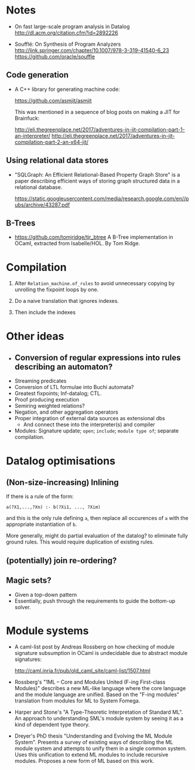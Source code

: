 # Notes


- On fast large-scale program analysis in Datalog
  http://dl.acm.org/citation.cfm?id=2892226

- Soufflé: On Synthesis of Program Analyzers
  http://link.springer.com/chapter/10.1007/978-3-319-41540-6_23
  https://github.com/oracle/souffle


## Code generation

- A C++ library for generating machine code:

    https://github.com/asmjit/asmjit

  This was mentioned in a sequence of blog posts on making a JIT for
  Brainfuck:

    http://eli.thegreenplace.net/2017/adventures-in-jit-compilation-part-1-an-interpreter/
    http://eli.thegreenplace.net/2017/adventures-in-jit-compilation-part-2-an-x64-jit/


## Using relational data stores

- "SQLGraph: An Efficient Relational-Based Property Graph Store" is a
  paper describing efficient ways of storing graph structured data in
  a relational database.

    https://static.googleusercontent.com/media/research.google.com/en//pubs/archive/43287.pdf


## B-Trees

- https://github.com/tomjridge/tjr_btree
  A B-Tree implementation in OCaml, extracted from Isabelle/HOL. By Tom Ridge.


# Compilation

1. Alter `Relation_machine.of_rules` to avoid unnecessary copying by
   unrolling the fixpoint loops by one.
   
2. Do a naive translation that ignores indexes.

3. Then include the indexes


# Other ideas

- Conversion of regular expressions into rules describing an automaton?
  - 
- Streaming predicates
- Conversion of LTL formulae into Buchi automata?
- Greatest fixpoints; Inf-datalog; CTL.
- Proof producing execution
- Semiring weighted relations?
- Negation, and other aggregation operators
- Proper integration of external data sources as extensional dbs
  - And connect these into the interpreter(s) and compiler
- Modules: Signature update; `open`; `include`; `module type of`;
  separate compilation.

# Datalog optimisations

## (Non-size-increasing) Inlining

If there is a rule of the form:

    a(?X1,...,?Xn) :- b(?Xi1, ..., ?Xim)
    
and this is the only rule defining `a`, then replace all occurences of
`a` with the appropriate instantiation of `b`.

More generally, might do partial evaluation of the datalog? to
eliminate fully ground rules. This would require duplication of
existing rules.

## (potentially) join re-ordering?

## Magic sets?

- Given a top-down pattern
- Essentially, push through the requirements to guide the bottom-up
  solver.

# Module systems

- A caml-list post by Andreas Rossberg on how checking of module
  signature subsumption in OCaml is undecidable due to abstract module
  signatures:

    http://caml.inria.fr/pub/old_caml_site/caml-list/1507.html

- Rossberg's "1ML – Core and Modules United (F-ing First-class
  Modules)" describes a new ML-like language where the core language
  and the module language are unified. Based on the "F-ing modules"
  translation from modules for ML to System Fomega.

- Harper and Stone's "A Type-Theoretic Interpretation of Standard
  ML". An approach to understanding SML's module system by seeing it
  as a kind of dependent type theory.

- Dreyer's PhD thesis "Understanding and Evolving the ML Module
  System". Presents a survey of existing ways of describing the ML
  module system and attempts to unify them in a single common
  system. Uses this unification to extend ML modules to include
  recursive modules. Proposes a new form of ML based on this work.
